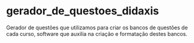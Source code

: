 # gerador_de_questoes_didaxis
 Gerador de questões que utilizamos para criar os bancos de questões de  cada curso, software que auxilia na criação e formatação destes bancos.
